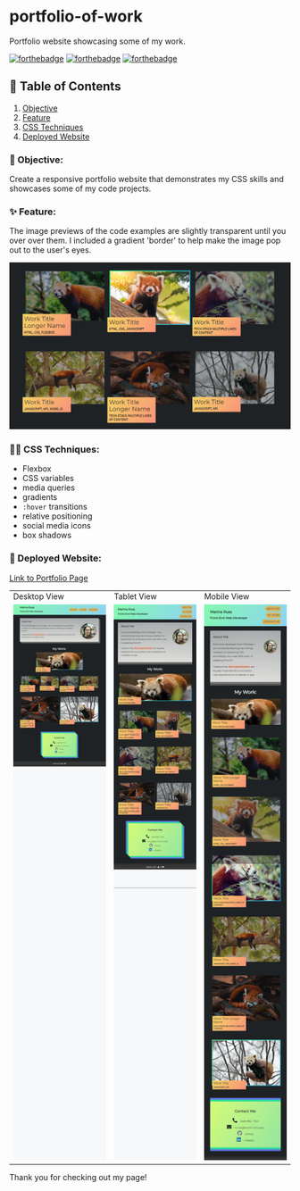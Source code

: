 # portfolio-of-work
Portfolio website showcasing some of my work.

[![forthebadge](https://forthebadge.com/images/badges/uses-css.svg)](https://forthebadge.com)
[![forthebadge](https://forthebadge.com/images/badges/uses-html.svg)](https://forthebadge.com)
[![forthebadge](https://forthebadge.com/images/badges/validated-html5.svg)](https://forthebadge.com)

## :book: Table of Contents
1. [Objective](#objective)
2. [Feature](#feature)
3. [CSS Techniques](#css)
4. [Deployed Website](#deployed)

### :star2: Objective: <a name="objective"></a>
Create a responsive portfolio website that demonstrates my CSS skills and showcases some of my code projects. 

### :sparkles: Feature: <a name="feature"></a>
The image previews of the code examples are slightly transparent until you over over them. I included a gradient 'border' to help make the image pop out to the user's eyes.

![GitHub Logo](imgs/screenshot-hover.png)

### :mage_woman: CSS Techniques: <a name="css"></a>

* Flexbox
* CSS variables
* media queries
* gradients
* `:hover` transitions
* relative positioning
* social media icons
* box shadows

### :white_flower: Deployed Website: <a name="deployed"></a>

[Link to Portfolio Page](https://marina-russ.github.io/portfolio-of-work/)

<table>
  <tr>
    <td>Desktop View</td><td>Tablet View</td><td>Mobile View</td>
  </tr>
  <tr style="vertical-align:top">
    <td style="vertical-align:top"> <img src="imgs/screenshot-desktop.png"> </td><td style="vertical-align:top"> <img src="imgs/screnshot-tablet.png"> </td><td style="vertical-align:top"> <img src="imgs/screenshot-mobile.png"> </td>
  </tr>
 </table>

Thank you for checking out my page!
